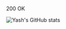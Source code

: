 200 OK

![Yash's GitHub stats](https://github-readme-stats.vercel.app/api?username=yashkolambekar&show_icons=true&theme=merko)
